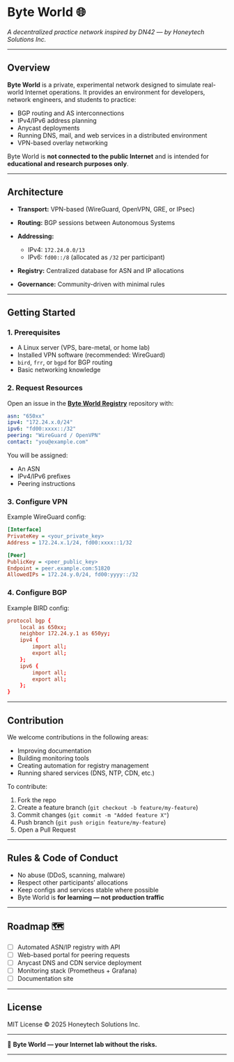 # Byte World 🌐

*A decentralized practice network inspired by DN42 — by Honeytech Solutions Inc.*

---

## Overview

**Byte World** is a private, experimental network designed to simulate real-world Internet operations.
It provides an environment for developers, network engineers, and students to practice:

* BGP routing and AS interconnections
* IPv4/IPv6 address planning
* Anycast deployments
* Running DNS, mail, and web services in a distributed environment
* VPN-based overlay networking

Byte World is **not connected to the public Internet** and is intended for **educational and research purposes only**.

---

## Architecture

* **Transport:** VPN-based (WireGuard, OpenVPN, GRE, or IPsec)
* **Routing:** BGP sessions between Autonomous Systems
* **Addressing:**

  * IPv4: `172.24.0.0/13`
  * IPv6: `fd00::/8` (allocated as `/32` per participant)
* **Registry:** Centralized database for ASN and IP allocations
* **Governance:** Community-driven with minimal rules

---

## Getting Started

### 1. Prerequisites

* A Linux server (VPS, bare-metal, or home lab)
* Installed VPN software (recommended: WireGuard)
* `bird`, `frr`, or `bgpd` for BGP routing
* Basic networking knowledge

### 2. Request Resources

Open an issue in the **[Byte World Registry](registry)** repository with:

```yaml
asn: "650xx"
ipv4: "172.24.x.0/24"
ipv6: "fd00:xxxx::/32"
peering: "WireGuard / OpenVPN"
contact: "you@example.com"
```

You will be assigned:

* An ASN
* IPv4/IPv6 prefixes
* Peering instructions

### 3. Configure VPN

Example WireGuard config:

```ini
[Interface]
PrivateKey = <your_private_key>
Address = 172.24.x.1/24, fd00:xxxx::1/32

[Peer]
PublicKey = <peer_public_key>
Endpoint = peer.example.com:51820
AllowedIPs = 172.24.y.0/24, fd00:yyyy::/32
```

### 4. Configure BGP

Example BIRD config:

```conf
protocol bgp {
    local as 650xx;
    neighbor 172.24.y.1 as 650yy;
    ipv4 {
        import all;
        export all;
    };
    ipv6 {
        import all;
        export all;
    };
}
```

---

## Contribution

We welcome contributions in the following areas:

* Improving documentation
* Building monitoring tools
* Creating automation for registry management
* Running shared services (DNS, NTP, CDN, etc.)

To contribute:

1. Fork the repo
2. Create a feature branch (`git checkout -b feature/my-feature`)
3. Commit changes (`git commit -m "Added feature X"`)
4. Push branch (`git push origin feature/my-feature`)
5. Open a Pull Request

---

## Rules & Code of Conduct

* No abuse (DDoS, scanning, malware)
* Respect other participants’ allocations
* Keep configs and services stable where possible
* Byte World is **for learning — not production traffic**

---

## Roadmap 🗺️

* [ ] Automated ASN/IP registry with API
* [ ] Web-based portal for peering requests
* [ ] Anycast DNS and CDN service deployment
* [ ] Monitoring stack (Prometheus + Grafana)
* [ ] Documentation site

---

## License

MIT License © 2025 Honeytech Solutions Inc.

---

🚀 **Byte World — your Internet lab without the risks.**

---
